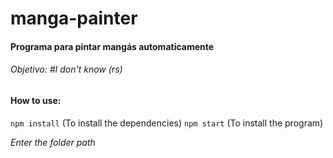 # manga-painter

#### Programa para pintar mangás automaticamente
###### Objetivo: #I don't know (rs)

#### How to use:

```npm install``` (To install the dependencies)
```npm start``` (To install the program)

*Enter the folder path*


